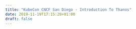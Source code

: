 ```yaml
---
title: "KubeCon CNCF San Diego - Introduction To Thanos"
date: 2019-11-19T17:15:20+01:00
draft: false
---
```



<script async class="speakerdeck-embed" data-id="0b37bfc3caf24ebda2631b3dea1a5b0a" data-ratio="1.77777777777778" src="//speakerdeck.com/assets/embed.js"></script>
